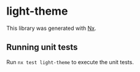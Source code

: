 # light-theme

This library was generated with [Nx](https://nx.dev).

## Running unit tests

Run `nx test light-theme` to execute the unit tests.
